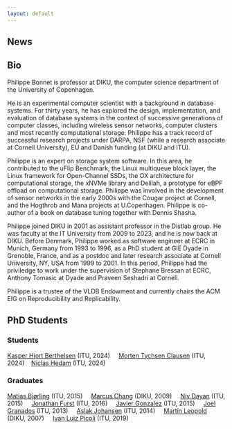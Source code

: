 ```yaml
---
layout: default
---
```


## News

## Bio

Philippe Bonnet is professor at DIKU, the computer science department of the University
of Copenhagen. 

He is an experimental computer scientist with a background in
database systems. For thirty years, he has explored the design, implementation,
and evaluation of database systems in the context of successive generations of computer
classes, including wireless sensor networks, computer clusters and most recently
computational storage. 
Philippe has a track record of successful research projects under DARPA, NSF (while a research associate 
at Cornell University), EU and Danish funding (at DIKU and ITU).

Philippe is an expert on storage system
software. In this area, he contributed to the uFlip Benchmark, the Linux multiqueue block
layer, the Linux framework for Open-Channel SSDs, the OX architecture for computational
storage, the xNVMe library and Delilah, a prototype for eBPF offload on
computational storage.
Philippe was involved in the development of sensor networks in the early 2000s with
the Cougar project at Cornell, and the Hogthrob and Mana projects at U.Copenhagen. 
Philippe is co-author of a book on database tuning together with Dennis Shasha.

Philippe joined DIKU in 2001 as assistant professor in the Distlab group.
He was faculty at the IT University from 2009 to 2023, and he is now back at DIKU.
Before Denmark, Philippe worked as software engineer at ECRC in Munich, Germany
from 1993 to 1996, as a PhD student at GIE Dyade in Grenoble, France, and
as a postdoc and later research associate at Cornell University, NY, USA from 1999 to 2001.
In this period, Philippe had the priviledge to work under the supervision of Stephane Bressan at ECRC,
Anthony Tomasic at Dyade and Praveen Seshadri at Cornell. 

Philippe is a trustee of the VLDB Endowment and currently chairs the ACM EIG on Reproducibility
and Replicability.

## PhD Students

### Students

[Kasper Hjort Berthelsen](https://www.linkedin.com/in/kasperhjortberthelsen/?originalSubdomain=dk) (ITU, 2024) &nbsp; &nbsp;
[Morten Tychsen Clausen](https://pure.itu.dk/da/persons/morten-tychsen-clausen) (ITU, 2024)&nbsp; &nbsp;
[Niclas Hedam](https://www.linkedin.com/in/hedam/?originalSubdomain=dk) (ITU, 2024) &nbsp; &nbsp;


### Graduates 

[Matias Bjørling](https://www.linkedin.com/in/matiasbjoerling/?originalSubdomain=dk) (ITU, 2015) &nbsp; &nbsp;
[Marcus Chang](https://www.linkedin.com/in/marcus-chang-7293056/) (DIKU, 2009) &nbsp; &nbsp;
[Niv Dayan](https://www.linkedin.com/in/niv-dayan-26636663/?originalSubdomain=ca) (ITU, 2015) &nbsp; &nbsp;
[Jonathan Furst](https://www.linkedin.com/in/jofu87/) (ITU, 2016) &nbsp; &nbsp;
[Javier Gonzalez](https://www.linkedin.com/in/javigon/?locale=en_US) (ITU, 2015) &nbsp; &nbsp;
[Joel Granados](https://www.linkedin.com/in/joelgranados/?originalSubdomain=dk) (ITU, 2013) &nbsp; &nbsp;
[Aslak Johansen](http://www.linkedin.com/pub/aslak-johansen/8/90b/554) (ITU, 2014) &nbsp; &nbsp;
[Martin Leopold](https://www.linkedin.com/in/martin-leopold-9444222/?originalSubdomain=dk) (DIKU, 2007) &nbsp; &nbsp;
[Ivan Luiz Picoli](https://www.linkedin.com/in/ivan-luiz-picoli-b34672105/?originalSubdomain=dk) (ITU, 2019) 

